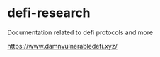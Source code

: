 # defi-research
Documentation related to defi protocols and more

https://www.damnvulnerabledefi.xyz/
